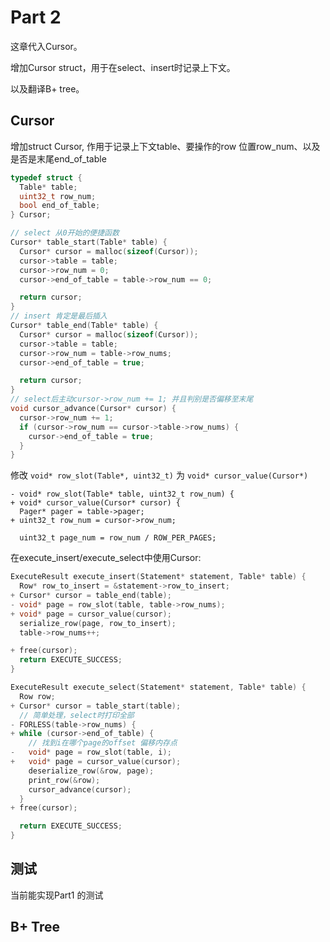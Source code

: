 # Part 2

这章代入Cursor。

增加Cursor struct，用于在select、insert时记录上下文。

以及翻译B+ tree。

## Cursor

增加struct Cursor, 作用于记录上下文table、要操作的row 位置row_num、以及是否是末尾end_of_table

```c
typedef struct {
  Table* table;
  uint32_t row_num;
  bool end_of_table;
} Cursor;

// select 从0开始的便捷函数
Cursor* table_start(Table* table) {
  Cursor* cursor = malloc(sizeof(Cursor));
  cursor->table = table;
  cursor->row_num = 0;
  cursor->end_of_table = table->row_num == 0;

  return cursor;
}
// insert 肯定是最后插入
Cursor* table_end(Table* table) {
  Cursor* cursor = malloc(sizeof(Cursor));
  cursor->table = table;
  cursor->row_num = table->row_nums;
  cursor->end_of_table = true;

  return cursor;
}
// select后主动cursor->row_num += 1; 并且判别是否偏移至末尾
void cursor_advance(Cursor* cursor) {
  cursor->row_num += 1;
  if (cursor->row_num == cursor->table->row_nums) {
    cursor->end_of_table = true;
  }
}
```

修改 `void* row_slot(Table*, uint32_t)` 为 `void* cursor_value(Cursor*)`

```
- void* row_slot(Table* table, uint32_t row_num) {
+ void* cursor_value(Cursor* cursor) {
  Pager* pager = table->pager;
+ uint32_t row_num = cursor->row_num;

  uint32_t page_num = row_num / ROW_PER_PAGES;
```

在execute_insert/execute_select中使用Cursor:

```c
ExecuteResult execute_insert(Statement* statement, Table* table) {
  Row* row_to_insert = &statement->row_to_insert;
+ Cursor* cursor = table_end(table);
- void* page = row_slot(table, table->row_nums);
+ void* page = cursor_value(cursor);
  serialize_row(page, row_to_insert);
  table->row_nums++;

+ free(cursor);
  return EXECUTE_SUCCESS;
}

ExecuteResult execute_select(Statement* statement, Table* table) {
  Row row;
+ Cursor* cursor = table_start(table);
  // 简单处理，select时打印全部
- FORLESS(table->row_nums) {
+ while (cursor->end_of_table) {
    // 找到i在哪个page的offset 偏移内存点
-   void* page = row_slot(table, i);
+   void* page = cursor_value(cursor);
    deserialize_row(&row, page);
    print_row(&row);
    cursor_advance(cursor);
  }
+ free(cursor);

  return EXECUTE_SUCCESS;
}
```

## 测试

当前能实现Part1 的测试

## B+ Tree

